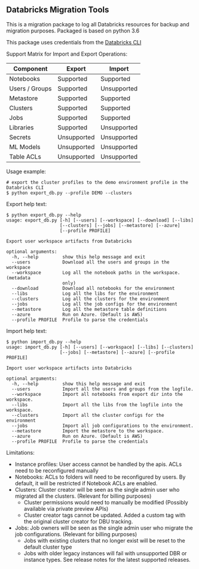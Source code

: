 ## Databricks Migration Tools

This is a migration package to log all Databricks resources for backup and migration purposes. 
Packaged is based on python 3.6

This package uses credentials from the [Databricks CLI](https://docs.databricks.com/user-guide/dev-tools/databricks-cli.html)

Support Matrix for Import and Export Operations:

| Component      | Export       | Import       |
| -------------- | ------------ | ------------ |
| Notebooks      | Supported    | Supported    |
| Users / Groups | Supported    | Unsupported  |
| Metastore      | Supported    | Supported    |
| Clusters       | Supported    | Supported    |
| Jobs           | Supported    | Supported    |
| Libraries      | Supported    | Unsupported  |
| Secrets        | Unsupported  | Unsupported  |
| ML Models      | Unsupported  | Unsupported  |
| Table ACLs     | Unsupported  | Unsupported  |

Usage example:
```
# export the cluster profiles to the demo environment profile in the Databricks CLI
$ python export_db.py --profile DEMO --clusters
```

Export help text:
```
$ python export_db.py --help
usage: export_db.py [-h] [--users] [--workspace] [--download] [--libs]
                    [--clusters] [--jobs] [--metastore] [--azure]
                    [--profile PROFILE]

Export user workspace artifacts from Databricks

optional arguments:
  -h, --help         show this help message and exit
  --users            Download all the users and groups in the workspace
  --workspace        Log all the notebook paths in the workspace. (metadata
                     only)
  --download         Download all notebooks for the environment
  --libs             Log all the libs for the environment
  --clusters         Log all the clusters for the environment
  --jobs             Log all the job configs for the environment
  --metastore        Log all the metastore table definitions
  --azure            Run on Azure. (Default is AWS)
  --profile PROFILE  Profile to parse the credentials
```

Import help text:
```
$ python import_db.py --help
usage: import_db.py [-h] [--users] [--workspace] [--libs] [--clusters]
                    [--jobs] [--metastore] [--azure] [--profile PROFILE]

Import user workspace artifacts into Databricks

optional arguments:
  -h, --help         show this help message and exit
  --users            Import all the users and groups from the logfile.
  --workspace        Import all notebooks from export dir into the workspace.
  --libs             Import all the libs from the logfile into the workspace.
  --clusters         Import all the cluster configs for the environment
  --jobs             Import all job configurations to the environment.
  --metastore        Import the metastore to the workspace.
  --azure            Run on Azure. (Default is AWS)
  --profile PROFILE  Profile to parse the credentials
```


Limitations:
* Instance profiles: User access cannot be handled by the apis. ACLs need to be reconfigured manually 
* Notebooks: ACLs to folders will need to be reconfigured by users. By default, it will be restricted if Notebook ACLs are enabled. 
* Clusters: Cluster creator will be seen as the single admin user who migrated all the clusters. (Relevant for billing purposes)
  * Cluster permissions would need to manually be modified (Possibly available via private preview APIs)
  * Cluster creator tags cannot be updated. Added a custom tag with the original cluster creator for DBU tracking. 
* Jobs: Job owners will be seen as the single admin user who migrate the job configurations. (Relevant for billing purposes)
  * Jobs with existing clusters that no longer exist will be reset to the default cluster type
  * Jobs with older legacy instances will fail with unsupported DBR or instance types. See release notes for the latest supported releases. 

